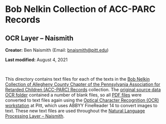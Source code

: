 # Bob Nelkin Collection of ACC-PARC Records

## OCR Layer – Naismith

**Creator:** Ben Naismith (Email: [bnaismith@pitt.edu](mailto:bnaismith@pitt.edu))

**Last modified:** August 4, 2021

<br>

This directory contains text files for each of the texts in the [Bob Nelkin Collection of Allegheny County Chapter of the Pennsylvania Association for Retarded Children (ACC-PARC) Records](https://historicpittsburgh.org/collection/nelkin-acc-parc-records) collection. The [original source data OCR folder](https://github.com/CaDatPitt/data-layers/tree/master/source-data/bob-nelkin-collection/ocr) contained a number of blank files, so all [PDF files](https://github.com/CaDatPitt/data-layers/tree/master/source-data/bob-nelkin-collection/pdf) were converted to text files again using the [Optical Character Recognition (OCR) workstation](https://pitt.libguides.com/ocr/intro#ocr-workstation) at Pitt, which uses ABBYY FineReader 14 to convert images to text. These new text files are used throughout the [Natural Language Processing Layer – Naismith](https://github.com/CaDatPitt/data-layers/tree/master/extension-layers/bob-nelkin-collection/natural-language-processing_naismith).
